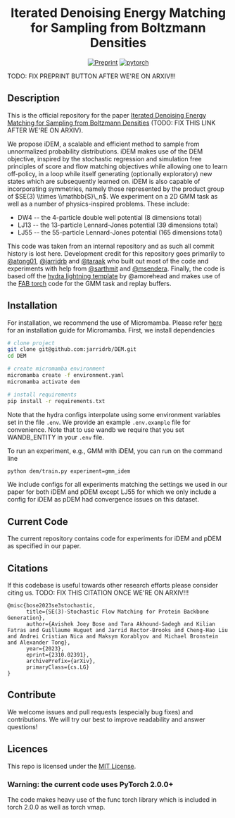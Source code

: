 <div align="center">

# Iterated Denoising Energy Matching for Sampling from Boltzmann Densities

[![Preprint](http://img.shields.io/badge/paper-arxiv.2302.00482-B31B1B.svg)](https://arxiv.org/abs/2310.02391)
[![pytorch](https://img.shields.io/badge/PyTorch_2.0.0+-ee4c2c?logo=pytorch&logoColor=white)](https://pytorch.org/get-started/locally/)

</div>

TODO: FIX PREPRINT BUTTON AFTER WE'RE ON ARXIV!!!

## Description

This is the official repository for the paper [Iterated Denoising Energy Matching for Sampling from Boltzmann Densities](https://arxiv.org/abs/2310.02391) (TODO: FIX THIS LINK AFTER WE'RE ON ARXIV).

We propose iDEM, a scalable and efficient method to sample from unnormalized probability distributions. iDEM makes use of the DEM objective, inspired by the stochastic regression and simulation
free principles of score and flow matching objectives while allowing one to learn off-policy, in a loop while itself generating (optionally exploratory) new states which are subsequently
learned on. iDEM is also capable of incorporating symmetries, namely those represented by the product group of $SE(3) \\times \\mathbb{S}\_n$. We experiment on a 2D GMM task as well as a number of physics-inspired problems. These include:

- DW4 -- the 4-particle double well potential (8 dimensions total)
- LJ13 -- the 13-particle Lennard-Jones potential (39 dimensions total)
- LJ55 -- the 55-particle Lennard-Jones potential (165 dimensions total)

This code was taken from an internal repository and as such all commit history is lost here. Development credit for this repository goes primarily to [@atong01](https://github.com/atong01), [@jarridrb](https://github.com/jarridrb) and [@taraak](https://github.com/taraak) who built
out most of the code and experiments with help from [@sarthmit](https://github.com/sarthmit) and [@msendera](https://github.com/msendera). Finally, the code is based off the
[hydra lightning template](https://github.com/ashleve/lightning-hydra-template) by @amorehead and makes use of the [FAB torch](https://github.com/lollcat/fab-torch) code for the GMM task and replay buffers.

## Installation

For installation, we recommend the use of Micromamba. Please refer [here](https://mamba.readthedocs.io/en/latest/installation/micromamba-installation.html) for an installation guide for Micromamba.
First, we install dependencies

```bash
# clone project
git clone git@github.com:jarridrb/DEM.git
cd DEM

# create micromamba environment
micromamba create -f environment.yaml
micromamba activate dem

# install requirements
pip install -r requirements.txt

```

Note that the hydra configs interpolate using some environment variables set in the file `.env`. We provide
an example `.env.example` file for convenience. Note that to use wandb we require that you set WANDB_ENTITY in your
`.env` file.

To run an experiment, e.g., GMM with iDEM, you can run on the command line

```bash
python dem/train.py experiment=gmm_idem
```

We include configs for all experiments matching the settings we used in our paper for both iDEM and pDEM except LJ55 for
which we only include a config for iDEM as pDEM had convergence issues on this dataset.

## Current Code

The current repository contains code for experiments for iDEM and pDEM as specified in our paper.

## Citations

If this codebase is useful towards other research efforts please consider citing us. TODO: FIX THIS CITATION ONCE WE'RE ON ARXIV!!!

```
@misc{bose2023se3stochastic,
      title={SE(3)-Stochastic Flow Matching for Protein Backbone Generation},
      author={Avishek Joey Bose and Tara Akhound-Sadegh and Kilian Fatras and Guillaume Huguet and Jarrid Rector-Brooks and Cheng-Hao Liu and Andrei Cristian Nica and Maksym Korablyov and Michael Bronstein and Alexander Tong},
      year={2023},
      eprint={2310.02391},
      archivePrefix={arXiv},
      primaryClass={cs.LG}
}
```

## Contribute

We welcome issues and pull requests (especially bug fixes) and contributions.
We will try our best to improve readability and answer questions!

## Licences

This repo is licensed under the [MIT License](https://opensource.org/license/mit/).

### Warning: the current code uses PyTorch 2.0.0+

The code makes heavy use of the func torch library which is included in torch 2.0.0 as well as torch vmap.
